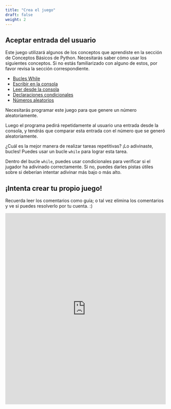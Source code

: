 ```yaml
---
title: "Crea el juego"
draft: false
weight: 2
---
```


## Aceptar entrada del usuario

Este juego utilizará algunos de los conceptos que aprendiste en la sección de Conceptos Básicos de Python.
Necesitarás saber cómo usar los siguientes conceptos. Si no estás familiarizado con alguno de estos, por favor revisa la sección correspondiente.
- <a href="../../python-basics/loops" target="_blank">Bucles While</a>
- <a href="../../python-basics/python-console/writing-to-console" target="_blank">Escribir en la consola</a>
- <a href="../../python-basics/python-console/reading-from-console" target="_blank">Leer desde la consola</a>
- <a href="../../python-basics/conditional-statements" target="_blank">Declaraciones condicionales</a>
- <a href="/python-guess-number/random/" target="_blank">Números aleatorios</a>

Necesitarás programar este juego para que genere un número aleatoriamente.

Luego el programa pedirá repetidamente al usuario una entrada desde la consola, y tendrás que comparar esta entrada con el número que se generó aleatoriamente.

¿Cuál es la mejor manera de realizar tareas repetitivas? ¡Lo adivinaste, bucles!
Puedes usar un bucle `while` para lograr esta tarea.

Dentro del bucle `while`, puedes usar condicionales para verificar si el jugador ha adivinado correctamente. Si no, puedes darles pistas útiles sobre si deberían intentar adivinar más bajo o más alto.

## ¡Intenta crear tu propio juego!

Recuerda leer los comentarios como guía; o tal vez elimina los comentarios y ve si puedes resolverlo por tu cuenta. :)

<iframe src="https://trinket.io/embed/python/d7e8fdfc65" width="100%" height="600" frameborder="0" marginwidth="0" marginheight="0" allowfullscreen></iframe>